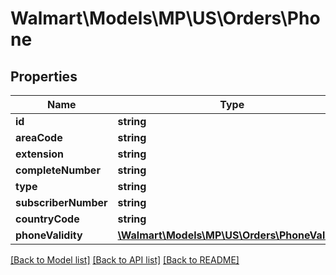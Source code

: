 # Walmart\Models\MP\US\Orders\Phone

## Properties

Name | Type | Description | Notes
------------ | ------------- | ------------- | -------------
**id** | **string** |  | [optional]
**areaCode** | **string** |  | [optional]
**extension** | **string** |  | [optional]
**completeNumber** | **string** |  | [optional]
**type** | **string** |  | [optional]
**subscriberNumber** | **string** |  | [optional]
**countryCode** | **string** |  | [optional]
**phoneValidity** | [**\Walmart\Models\MP\US\Orders\PhoneValidity**](PhoneValidity.md) |  | [optional]


[[Back to Model list]](./) [[Back to API list]](../../../../../README.md#supported-apis) [[Back to README]](../../../../../README.md)
